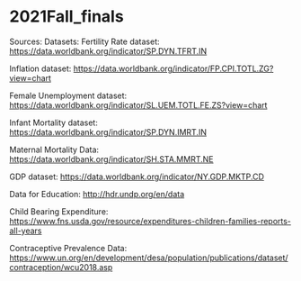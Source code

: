 # 2021Fall_finals
Sources:
Datasets:
Fertility Rate dataset: https://data.worldbank.org/indicator/SP.DYN.TFRT.IN

Inflation dataset:  https://data.worldbank.org/indicator/FP.CPI.TOTL.ZG?view=chart

Female Unemployment dataset: https://data.worldbank.org/indicator/SL.UEM.TOTL.FE.ZS?view=chart

Infant Mortality dataset: https://data.worldbank.org/indicator/SP.DYN.IMRT.IN

Maternal Mortality Data: https://data.worldbank.org/indicator/SH.STA.MMRT.NE

GDP dataset: https://data.worldbank.org/indicator/NY.GDP.MKTP.CD

Data for Education: http://hdr.undp.org/en/data

Child Bearing Expenditure: https://www.fns.usda.gov/resource/expenditures-children-families-reports-all-years 

Contraceptive Prevalence Data: https://www.un.org/en/development/desa/population/publications/dataset/contraception/wcu2018.asp
